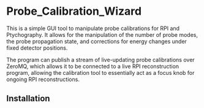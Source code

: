 # Probe_Calibration_Wizard

This is a simple GUI tool to manipulate probe calibrations for RPI and Ptychography. It allows for the manipulation of the number of probe modes, the probe propagation state, and corrections for energy changes under fixed detector positions.

The program can publish a stream of live-updating probe calibrations over ZeroMQ, which allows it to be connected to a live RPI reconstruction program, allowing the calibration tool to essentially act as a focus knob for ongoing RPI reconstructions.


## Installation

